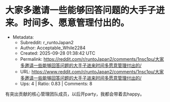 # 大家多邀请一些能够回答问题的大手子进来。时间多、愿意管理付出的。

- Metadata:
  - Subreddit: r_runtoJapan2
  - Author: Acceptable_While2284
  - Created: 2025-09-28 01:38:42 UTC
  - Permalink: https://reddit.com/r/runtoJapan2/comments/1nsc1pu/大家多邀请一些能够回答问题的大手子进来时间多愿意管理付出的/
  - URL: https://www.reddit.com/r/runtoJapan2/comments/1nsc1pu/大家多邀请一些能够回答问题的大手子进来时间多愿意管理付出的/
  - Ups: 4 | Ratio: 0.83 | Comments: 8


有突出贡献的核心管理团队成员，以后开party，我都会带着去happy。

